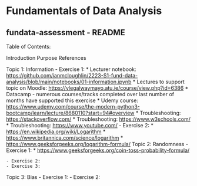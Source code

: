# Fundamentals of Data Analysis

## fundata-assessment - README

Table of Contents:

Introduction
Purpose
References

Topic 1: Information
    - Exercise 1:
        * Lecturer notebook: https://github.com/ianmcloughlin/2223-S1-fund-data-analysis/blob/main/notebooks/01-information.ipynb
        * Lectures to support topic on Moodle: https://vlegalwaymayo.atu.ie/course/view.php?id=6386
        * Datacamp - numerous courses/tracks completed over last number of months have supported this exercise
        * Udemy course: https://www.udemy.com/course/the-modern-python3-bootcamp/learn/lecture/8680110?start=94#overview
        * Troubleshooting: https://stackoverflow.com/
        * Troubleshooting: https://www.w3schools.com/
        * Troubleshooting: https://www.youtube.com/
    - Exercise 2:
        * https://en.wikipedia.org/wiki/Logarithm
        * https://www.britannica.com/science/logarithm
        * https://www.geeksforgeeks.org/logarithm-formula/
 Topic 2: Randomness
    - Exercise 1:
        * https://www.geeksforgeeks.org/coin-toss-probability-formula/
        
    - Exercise 2:
    - Exercise 3:
 Topic 3: Bias
    - Exercise 1:
    - Exercise 2:
 
